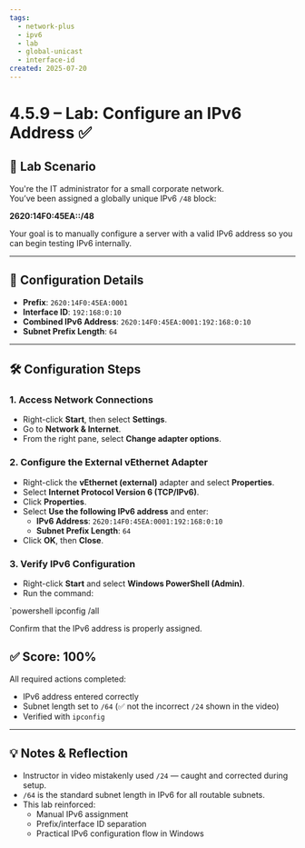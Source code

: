 ```yaml
---
tags:
  - network-plus
  - ipv6
  - lab
  - global-unicast
  - interface-id
created: 2025-07-20
---
```


# 4.5.9 – Lab: Configure an IPv6 Address ✅

## 🧪 Lab Scenario

You're the IT administrator for a small corporate network.  
You’ve been assigned a globally unique IPv6 `/48` block:

**2620:14F0:45EA::/48**


Your goal is to manually configure a server with a valid IPv6 address so you can begin testing IPv6 internally.

---

## 🎯 Configuration Details

- **Prefix**: `2620:14F0:45EA:0001`
- **Interface ID**: `192:168:0:10`
- **Combined IPv6 Address**: `2620:14F0:45EA:0001:192:168:0:10`
- **Subnet Prefix Length**: `64`

---

## 🛠️ Configuration Steps

### 1. Access Network Connections

- Right-click **Start**, then select **Settings**.
- Go to **Network & Internet**.
- From the right pane, select **Change adapter options**.

### 2. Configure the External vEthernet Adapter

- Right-click the **vEthernet (external)** adapter and select **Properties**.
- Select **Internet Protocol Version 6 (TCP/IPv6)**.
- Click **Properties**.
- Select **Use the following IPv6 address** and enter:
  - **IPv6 Address**: `2620:14F0:45EA:0001:192:168:0:10`
  - **Subnet Prefix Length**: `64`
- Click **OK**, then **Close**.

### 3. Verify IPv6 Configuration

- Right-click **Start** and select **Windows PowerShell (Admin)**.
- Run the command:

`powershell
ipconfig /all

Confirm that the IPv6 address is properly assigned.

## ✅ Score: 100%

All required actions completed:

- IPv6 address entered correctly
- Subnet length set to `/64` (✅ not the incorrect `/24` shown in the video)
- Verified with `ipconfig`

---

## 💡 Notes & Reflection

- Instructor in video mistakenly used `/24` — caught and corrected during setup.
- `/64` is the standard subnet length in IPv6 for all routable subnets.
- This lab reinforced:
  - Manual IPv6 assignment
  - Prefix/interface ID separation
  - Practical IPv6 configuration flow in Windows
